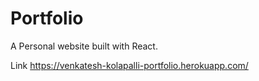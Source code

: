 # Portfolio
A Personal website built with React.

Link https://venkatesh-kolapalli-portfolio.herokuapp.com/
